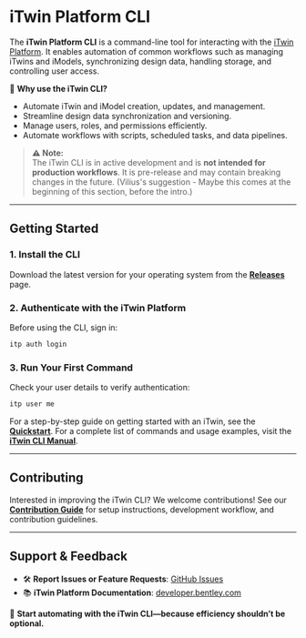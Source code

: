 # iTwin Platform CLI

The **iTwin Platform CLI** is a command-line tool for interacting with the [iTwin Platform](https://developer.bentley.com). It enables automation of common workflows such as managing iTwins and iModels, synchronizing design data, handling storage, and controlling user access.

🚀 **Why use the iTwin CLI?**
- Automate iTwin and iModel creation, updates, and management.
- Streamline design data synchronization and versioning.
- Manage users, roles, and permissions efficiently.
- Automate workflows with scripts, scheduled tasks, and data pipelines.

> **⚠️ Note:**  
> The iTwin CLI is in active development and is **not intended for production workflows**. It is pre-release and may contain breaking changes in the future. (Vilius's suggestion - Maybe this comes at the beginning of this section, before the intro.)

---

## **Getting Started**

### **1. Install the CLI**
Download the latest version for your operating system from the **[Releases](https://github.com/itwin/itwin-cli/releases)** page.

### **2. Authenticate with the iTwin Platform**
Before using the CLI, sign in:
```bash
itp auth login
```

### **3. Run Your First Command**
Check your user details to verify authentication:
```bash
itp user me
```

For a step-by-step guide on getting started with an iTwin, see the **[Quickstart](https://cuddly-engine-j746ov3.pages.github.io/#/quickstart)**. For a complete list of commands and usage examples, visit the **[iTwin CLI Manual](https://cuddly-engine-j746ov3.pages.github.io/#/)**.

---

## **Contributing**
Interested in improving the iTwin CLI? We welcome contributions! See our **[Contribution Guide](./CONTRIBUTING.md)** for setup instructions, development workflow, and contribution guidelines.

---

## **Support & Feedback**
- 🛠 **Report Issues or Feature Requests**: [GitHub Issues](https://github.com/itwin/itwin-cli/issues)
- 📚 **iTwin Platform Documentation**: [developer.bentley.com](https://developer.bentley.com)

🚀 **Start automating with the iTwin CLI—because efficiency shouldn’t be optional.**

